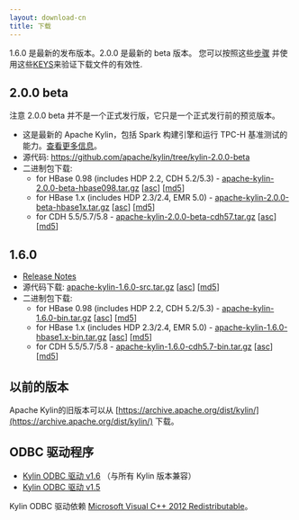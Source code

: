 ```yaml
---
layout: download-cn
title: 下载
---
```


1.6.0 是最新的发布版本。2.0.0 是最新的 beta 版本。
您可以按照这些[步骤](https://www.apache.org/info/verification.html) 并使用这些[KEYS](http://kylin.apache.org/KEYS)来验证下载文件的有效性.

## 2.0.0 beta

注意 2.0.0 beta 并不是一个正式发行版，它只是一个正式发行前的预览版本。

- 这是最新的 Apache Kylin，包括 Spark 构建引擎和运行 TPC-H 基准测试的能力。[查看更多信息](/cn/blog/2017/02/25/v2.0.0-beta-ready/)。
- 源代码: https://github.com/apache/kylin/tree/kylin-2.0.0-beta
- 二进制包下载:
  - for HBase 0.98 (includes HDP 2.2, CDH 5.2/5.3) - [apache-kylin-2.0.0-beta-hbase098.tar.gz](https://dist.apache.org/repos/dist/dev/kylin/apache-kylin-2.0.0-beta/apache-kylin-2.0.0-beta-hbase098.tar.gz)  \[[asc](https://dist.apache.org/repos/dist/dev/kylin/apache-kylin-2.0.0-beta/apache-kylin-2.0.0-beta-hbase098.tar.gz.asc)\] \[[md5](https://dist.apache.org/repos/dist/dev/kylin/apache-kylin-2.0.0-beta/apache-kylin-2.0.0-beta-hbase098.tar.gz.md5)\]
  - for HBase 1.x (includes HDP 2.3/2.4, EMR 5.0) - [apache-kylin-2.0.0-beta-hbase1x.tar.gz](https://dist.apache.org/repos/dist/dev/kylin/apache-kylin-2.0.0-beta/apache-kylin-2.0.0-beta-hbase1x.tar.gz) \[[asc](https://dist.apache.org/repos/dist/dev/kylin/apache-kylin-2.0.0-beta/apache-kylin-2.0.0-beta-hbase1x.tar.gz.asc)\] \[[md5](https://dist.apache.org/repos/dist/dev/kylin/apache-kylin-2.0.0-beta/apache-kylin-2.0.0-beta-hbase1x.tar.gz.md5)\]
  - for CDH 5.5/5.7/5.8 - [apache-kylin-2.0.0-beta-cdh57.tar.gz](https://dist.apache.org/repos/dist/dev/kylin/apache-kylin-2.0.0-beta/apache-kylin-2.0.0-beta-cdh57.tar.gz) \[[asc](https://dist.apache.org/repos/dist/dev/kylin/apache-kylin-2.0.0-beta/apache-kylin-2.0.0-beta-cdh57.tar.gz.asc)\] \[[md5](https://dist.apache.org/repos/dist/dev/kylin/apache-kylin-2.0.0-beta/apache-kylin-2.0.0-beta-cdh57.tar.gz.md5)\]

## 1.6.0

* [Release Notes](/docs16/release_notes.html)
* 源代码下载: [apache-kylin-1.6.0-src.tar.gz](http://www.apache.org/dyn/closer.cgi/kylin/apache-kylin-1.6.0/apache-kylin-1.6.0-src.tar.gz) \[[asc](https://dist.apache.org/repos/dist/release/kylin/apache-kylin-1.6.0/apache-kylin-1.6.0-src.tar.gz.asc)\] \[[md5](https://dist.apache.org/repos/dist/release/kylin/apache-kylin-1.6.0/apache-kylin-1.6.0-src.tar.gz.md5)\]
* 二进制包下载:
  * for HBase 0.98 (includes HDP 2.2, CDH 5.2/5.3) - [apache-kylin-1.6.0-bin.tar.gz](http://www.apache.org/dyn/closer.cgi/kylin/apache-kylin-1.6.0/apache-kylin-1.6.0-bin.tar.gz)  \[[asc](https://dist.apache.org/repos/dist/release/kylin/apache-kylin-1.6.0/apache-kylin-1.6.0-bin.tar.gz.asc)\] \[[md5](https://dist.apache.org/repos/dist/release/kylin/apache-kylin-1.6.0/apache-kylin-1.6.0-bin.tar.gz.md5)\]
  * for HBase 1.x (includes HDP 2.3/2.4, EMR 5.0) - [apache-kylin-1.6.0-hbase1.x-bin.tar.gz](http://www.apache.org/dyn/closer.cgi/kylin/apache-kylin-1.6.0/apache-kylin-1.6.0-hbase1.x-bin.tar.gz) \[[asc](https://dist.apache.org/repos/dist/release/kylin/apache-kylin-1.6.0/apache-kylin-1.6.0-hbase1.x-bin.tar.gz.asc)\] \[[md5](https://dist.apache.org/repos/dist/release/kylin/apache-kylin-1.6.0/apache-kylin-1.6.0-hbase1.x-bin.tar.gz.md5)\]
  * for CDH 5.5/5.7/5.8 - [apache-kylin-1.6.0-cdh5.7-bin.tar.gz](http://www.apache.org/dyn/closer.cgi/kylin/apache-kylin-1.6.0/apache-kylin-1.6.0-cdh5.7-bin.tar.gz) \[[asc](https://dist.apache.org/repos/dist/release/kylin/apache-kylin-1.6.0/apache-kylin-1.6.0-cdh5.7-bin.tar.gz.asc)\] \[[md5](https://dist.apache.org/repos/dist/release/kylin/apache-kylin-1.6.0/apache-kylin-1.6.0-cdh5.7-bin.tar.gz.md5)\]

## 以前的版本  
Apache Kylin的旧版本可以从 [https://archive.apache.org/dist/kylin/](https://archive.apache.org/dist/kylin/) 下载。

## ODBC 驱动程序
* [Kylin ODBC 驱动 v1.6](http://kylin.apache.org/download/KylinODBCDriver-1.6.zip)  （与所有 Kylin 版本兼容）
* [Kylin ODBC 驱动 v1.5](http://kylin.apache.org/download/KylinODBCDriver-1.5.zip) 

Kylin ODBC 驱动依赖 [Microsoft Visual C++ 2012 Redistributable](http://www.microsoft.com/en-us/download/details.aspx?id=30679)。

